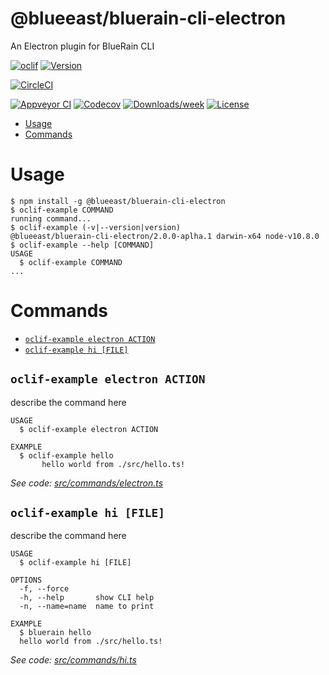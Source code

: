 @blueeast/bluerain-cli-electron
===============================

An Electron plugin for BlueRain CLI

[![oclif](https://img.shields.io/badge/cli-oclif-brightgreen.svg)](https://oclif.io)
[![Version](https://img.shields.io/npm/v/@blueeast/bluerain-cli-electron.svg)](https://npmjs.org/package/@blueeast/bluerain-cli-electron)

[![CircleCI](https://circleci.com/gh/BlueEastCode/bluerain-cli/tree/master.svg?style=shield)](https://circleci.com/gh/BlueEastCode/bluerain-cli/tree/master)

[![Appveyor CI](https://ci.appveyor.com/api/projects/status/github/BlueEastCode/bluerain-cli?branch=master&svg=true)](https://ci.appveyor.com/project/BlueEastCode/bluerain-cli/branch/master)
[![Codecov](https://codecov.io/gh/BlueEastCode/bluerain-cli/branch/master/graph/badge.svg)](https://codecov.io/gh/BlueEastCode/bluerain-cli)
[![Downloads/week](https://img.shields.io/npm/dw/@blueeast/bluerain-cli-electron.svg)](https://npmjs.org/package/@blueeast/bluerain-cli-electron)
[![License](https://img.shields.io/npm/l/@blueeast/bluerain-cli-electron.svg)](https://github.com/BlueEastCode/bluerain-cli/blob/master/package.json)

<!-- toc -->
* [Usage](#usage)
* [Commands](#commands)
<!-- tocstop -->
# Usage
<!-- usage -->
```sh-session
$ npm install -g @blueeast/bluerain-cli-electron
$ oclif-example COMMAND
running command...
$ oclif-example (-v|--version|version)
@blueeast/bluerain-cli-electron/2.0.0-aplha.1 darwin-x64 node-v10.8.0
$ oclif-example --help [COMMAND]
USAGE
  $ oclif-example COMMAND
...
```
<!-- usagestop -->
# Commands
<!-- commands -->
* [`oclif-example electron ACTION`](#oclif-example-electron-action)
* [`oclif-example hi [FILE]`](#oclif-example-hi-file)

## `oclif-example electron ACTION`

describe the command here

```
USAGE
  $ oclif-example electron ACTION

EXAMPLE
  $ oclif-example hello
       hello world from ./src/hello.ts!
```

_See code: [src/commands/electron.ts](https://github.com/BlueEastCode/bluerain-cli/blob/v2.0.0-aplha.1/src/commands/electron.ts)_

## `oclif-example hi [FILE]`

describe the command here

```
USAGE
  $ oclif-example hi [FILE]

OPTIONS
  -f, --force
  -h, --help       show CLI help
  -n, --name=name  name to print

EXAMPLE
  $ bluerain hello
  hello world from ./src/hello.ts!
```

_See code: [src/commands/hi.ts](https://github.com/BlueEastCode/bluerain-cli/blob/v2.0.0-aplha.1/src/commands/hi.ts)_
<!-- commandsstop -->
